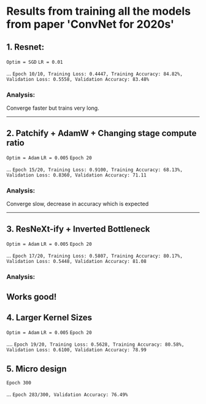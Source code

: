 # Results from training all the models from paper 'ConvNet for 2020s'

## 1. Resnet:

```Optim = SGD```
```LR = 0.01```

...
```Epoch 10/10, Training Loss: 0.4447, Training Accuracy: 84.82%, Validation Loss: 0.5558, Validation Accuracy: 83.48%```

### Analysis: 

Converge faster but trains very long. 

-----

## 2. Patchify + AdamW + Changing stage compute ratio 

```Optim = Adam```
```LR = 0.005```
```Epoch 20```

...
```Epoch 15/20, Training Loss: 0.9100, Training Accuracy: 68.13%, Validation Loss: 0.8360, Validation Accuracy: 71.11```

### Analysis: 

Converge slow, decrease in accuracy which is expected 

------

## 3. ResNeXt-ify + Inverted Bottleneck

```Optim = Adam```
```LR = 0.005```
```Epoch 20```

... 
```Epoch 17/20, Training Loss: 0.5807, Training Accuracy: 80.17%, Validation Loss: 0.5448, Validation Accuracy: 81.08```

### Analysis: 
Works good!
-----

## 4. Larger Kernel Sizes

```Optim = Adam```
```LR = 0.005```
```Epoch 20```

....
```Epoch 19/20, Training Loss: 0.5628, Training Accuracy: 80.58%, Validation Loss: 0.6100, Validation Accuracy: 78.99```


## 5. Micro design
```Epoch 300```

...
```Epoch 283/300, Validation Accuracy: 76.49%```
